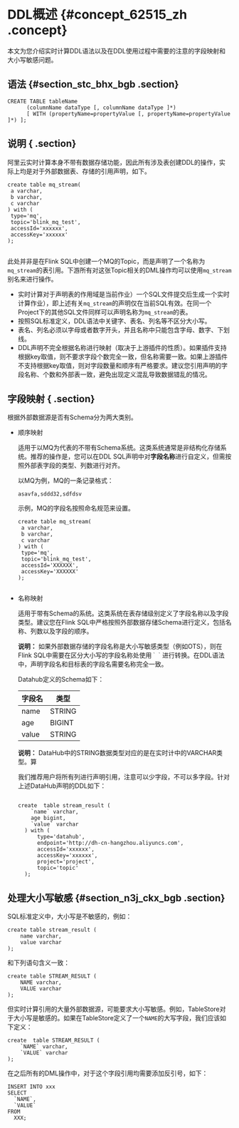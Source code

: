 # DDL概述 {#concept_62515_zh .concept}

本文为您介绍实时计算DDL语法以及在DDL使用过程中需要的注意的字段映射和大小写敏感问题。

## 语法 {#section_stc_bhx_bgb .section}

```language-sql
CREATE TABLE tableName
      (columnName dataType [, columnName dataType ]*)
      [ WITH (propertyName=propertyValue [, propertyName=propertyValue ]*) ];

```

## 说明 { .section}

阿里云实时计算本身不带有数据存储功能，因此所有涉及表创建DDL的操作，实际上均是对于外部数据表、存储的引用声明，如下。

```language-sql
create table mq_stream(
 a varchar,
 b varchar,
 c varchar
) with (
 type='mq',
 topic='blink_mq_test',
 accessId='xxxxxx',
 accessKey='xxxxxx'
);


```

此处并非是在Flink SQL中创建一个MQ的Topic，而是声明了一个名称为`mq_stream`的表引用。下游所有对这张Topic相关的DML操作均可以使用`mq_stream`别名来进行操作。

-   实时计算对于声明表的作用域是当前作业）一个SQL文件提交后生成一个实时计算作业），即上述有关`mq_stream`的声明仅在当前SQL有效。在同一个Project下的其他SQL文件同样可以声明名称为`mq_stream`的表。
-   按照SQL标准定义，DDL语法中关键字、表名、列名等不区分大小写。
-   表名、列名必须以字母或者数字开头，并且名称中只能包含字母、数字、下划线。
-   DDL声明不完全根据名称进行映射（取决于上游插件的性质）。如果插件支持根据key取值，则不要求字段个数完全一致，但名称需要一致。如果上游插件不支持根据key取值，则对字段数量和顺序有严格要求。建议您引用声明的字段名称、个数和外部表一致，避免出现定义混乱导致数据错乱的情况。

## 字段映射 { .section}

根据外部数据源是否有Schema分为两大类别。

-   顺序映射

    适用于以MQ为代表的不带有Schema系统。这类系统通常是非结构化存储系统。推荐的操作是，您可以在DDL SQL声明中对**字段名称**进行自定义，但需按照外部表字段的类型、列数进行对齐。

    以MQ为例，MQ的一条记录格式：

    ```
    asavfa,sddd32,sdfdsv
    
    ```

    示例，MQ的字段名按照命名规范来设置。

    ```language-sql
    create table mq_stream(
     a varchar,
     b varchar,
     c varchar
    ) with (
     type='mq',
     topic='blink_mq_test',
     accessId='XXXXXX',
     accessKey='XXXXXX'
    );
    
    
    ```

-   名称映射

    适用于带有Schema的系统。这类系统在表存储级别定义了字段名称以及字段类型。建议您在Flink SQL中严格按照外部数据存储Schema进行定义，包括名称、列数以及字段的顺序。

    **说明：** 如果外部数据存储的字段名称是大小写敏感类型（例如OTS），则在Flink SQL中需要在区分大小写的字段名称处使用`｀｀`进行转换。在DDL语法中，声明字段名和目标表的字段名需要名称完全一致。

    Datahub定义的Schema如下：

    |字段名|类型|
    |---|--|
    |name|STRING|
    |age|BIGINT|
    |value|STRING|

    **说明：** DataHub中的STRING数据类型对应的是在实时计中的VARCHAR类型。算

    我们推荐用户将所有列进行声明引用，注意可以少字段，不可以多字段。针对上述DataHub声明的DDL如下：

    ```language-sql
    
    create  table stream_result (
        `name` varchar,  
        age bigint,
        `value` varchar  
      ) with (
          type='datahub',
          endpoint='http://dh-cn-hangzhou.aliyuncs.com',
          accessId='xxxxxx',
          accessKey='xxxxxx',
          project='project',
          topic='topic'
      );
    
    ```


## 处理大小写敏感 {#section_n3j_ckx_bgb .section}

SQL标准定义中，大小写是不敏感的，例如：

```language-sql
create table stream_result (
    name varchar,
    value varchar
);

```

和下列语句含义一致：

```language-sql
create table STREAM_RESULT (
    NAME varchar,
    VALUE varchar
);

```

但实时计算引用的大量外部数据源，可能要求大小写敏感。例如，TableStore对于大小写是敏感的。如果在TableStore定义了一个`NAME`的大写字段，我们应该如下定义：

```language-sql
create  table STREAM_RESULT (
    `NAME` varchar,
    `VALUE` varchar
);

```

在之后所有的DML操作中，对于这个字段引用均需要添加反引号，如下：

```language-sql
INSERT INTO xxx
SELECT
  `NAME`,
  `VALUE`
FROM
  XXX;

```

